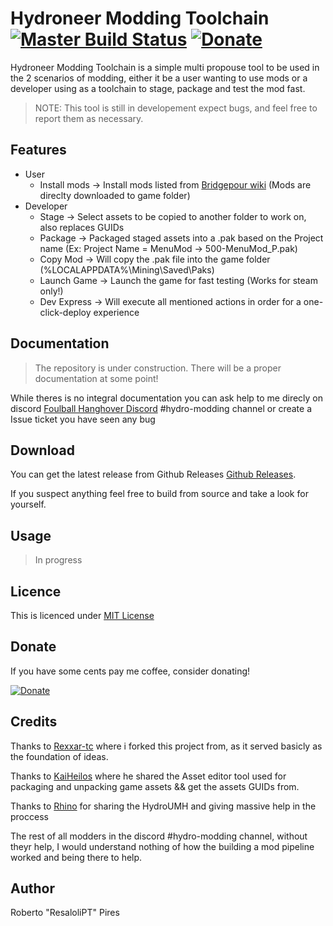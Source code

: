 # Hydroneer Modding Toolchain [![Master Build Status](https://github.com/ResaloliPT/HydroModTool/actions/workflows/dotnet.yml/badge.svg?branch=master)](https://github.com/ResaloliPT/HydroModTool/actions/workflows/dotnet.yml) [![Donate](https://www.paypalobjects.com/en_US/i/btn/btn_donate_SM.gif)](https://paypal.me/ResaloliPT?locale.x=pt_PT)

Hydroneer Modding Toolchain is a simple multi propouse tool to be used in the 2 scenarios of modding, either it be a user wanting to use mods or a developer using as a toolchain to stage, package and test the mod fast.

> NOTE: This tool is still in developement expect bugs, and feel free to report them as necessary.

## Features

- User
  - Install mods -> Install mods listed from [Bridgepour wiki](https://bridgepour.com/legacy-mods) (Mods are direclty downloaded to game folder)
- Developer
  - Stage -> Select assets to be copied to another folder to work on, also replaces GUIDs
  - Package -> Packaged staged assets into a .pak based on the Project name (Ex: Project Name = MenuMod -> 500-MenuMod_P.pak)
  - Copy Mod -> Will copy the .pak file into the game folder (%LOCALAPPDATA%\Mining\Saved\Paks)
  - Launch Game -> Launch the game for fast testing (Works for steam only!)
  - Dev Express -> Will execute all mentioned actions in order for a one-click-deploy experience

## Documentation

> The repository is under construction. There will be a proper documentation at some point!

While theres is no integral documentation you can ask help to me direcly on discord [Foulball Hanghover Discord](https://discord.com/invite/foulballhangover) #hydro-modding channel or create a Issue ticket you have seen any bug

## Download

You can get the latest release from Github Releases [Github Releases](https://github.com/ResaloliPT/HydroModTool/releases).

If you suspect anything feel free to build from source and take a look for yourself.

## Usage

> In progress

## Licence

This is licenced under [MIT License](https://github.com/ResaloliPT/HydroModTool/blob/master/Licence.txt)

## Donate

If you have some cents pay me coffee, consider donating!

[![Donate](https://www.paypalobjects.com/en_US/i/btn/btn_donate_SM.gif)](https://paypal.me/ResaloliPT?locale.x=pt_PT)

## Credits

Thanks to [Rexxar-tc](https://github.com/rexxar-tc) where i forked this project from, as it served basicly as the foundation of ideas.

Thanks to [KaiHeilos](https://github.com/kaiheilos) where he shared the Asset editor tool used for packaging and unpacking game assets && get the assets GUIDs from.

Thanks to [Rhino](https://github.com/RHlNO) for sharing the HydroUMH and giving massive help in the proccess

The rest of all modders in the discord #hydro-modding channel, without theyr help, I would understand nothing of how the building a mod pipeline worked and being there to help.

## Author

Roberto "ResaloliPT" Pires